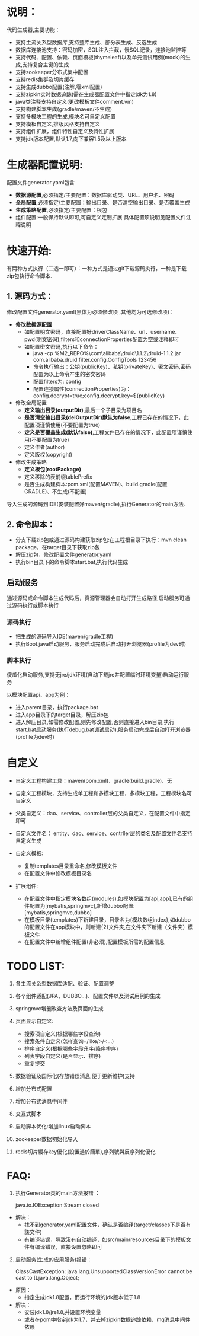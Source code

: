 # 说明：

代码生成器,主要功能：

- 支持主流关系型数据库,支持整库生成、部分表生成、反选生成
- 数据库连接池支持：密码加密，SQL注入拦截，慢SQL记录，连接池监控等
- 支持代码、配置、依赖、页面模板(thymeleaf)以及单元测试用例(mock)的生成,支持复合主键的生成
- 支持zookeeper分布式集中配置
- 支持redis集群及切片缓存
- 支持生成dubbo配置(注解,零xml配置)
- 支持zipkin实时数据追踪(需在生成器配置文件中指定jdk为1.8)
- java类注释支持自定义(更改模板文件comment.vm)
- 支持构建脚本生成(gradle/maven/不生成)
- 支持多模块工程的生成,模块名可自定义配置
- 支持模板自定义,排版风格支持自定义
- 支持组件扩展，组件特性自定义及特性扩展
- 支持jdk版本配置,默认1.7,向下兼容1.5及以上版本
	
# 生成器配置说明:

配置文件generator.yaml包含

- **数据源配置**,必须指定/主要配置：数据库驱动类、URL、用户名、密码
- **全局配置**,必须指定/主要配置：输出目录、是否清空输出目录、是否覆盖生成
- **生成策略配置**,必须指定/主要配置：根包
- 组件配置:一般保持默认即可,可自定义定制扩展
具体配置项说明见配置文件注释说明

# 快速开始:

有两种方式执行（二选一即可）：一种方式是通过git下载源码执行，一种是下载zip包执行命令脚本.

## 1. 源码方式：

修改配置文件generator.yaml(黑体为必须修改项 ,其他均为可选修改项)：
- **修改数据源配置**
	- 如配置明文密码，直接配置好driverClassName、url、username、pwd(明文密码),filters和connectionProperties配置为空或注释即可
	- 如配置密文密码,执行以下命令：					
		- java -cp %M2_REPO%\com\alibaba\druid\1.1.2\druid-1.1.2.jar com.alibaba.druid.filter.config.ConfigTools 123456
		- 命令执行输出：公钥(publicKey)、私钥(privateKey)、密文密码,密码配置为以上命令产生的密文密码
		- 配置filters为: config	
		- 配置连接属性(connectionProperties)为：config.decrypt=true;config.decrypt.key=${publicKey}			
- 修改全局配置
	- **定义输出目录(outputDir)**,最后一个子目录为项目名
	- **是否清空输出目录(delOutputDir)默认为false**,工程已存在的情况下，此配置项谨慎使用(不要配置为true)
 	- **定义是否覆盖生成(默认false)**,工程文件已存在的情况下，此配置项谨慎使用(不要配置为true)
 	- 定义作者(author)
	- 定义版权(copyright)
- 修改生成策略
	- **定义根包(rootPackage)**
	- 定义移除的表前缀tablePrefix
	- 是否生成构建脚本:pom.xml(配置MAVEN)、build.gradle(配置GRADLE)、不生成(不配置)

导入生成的源码到IDE(安装配置好maven/gradle),执行Generator的main方法.


## 2. 命令脚本：
	
- 分支下载zip包或通过源码构建获取zip包:在工程根目录下执行：mvn clean package，在target目录下获取zip包 
- 解压zip包，修改配置文件generator.yaml
- 执行bin目录下的命令脚本start.bat,执行代码生成

## 启动服务
	
通过源码或命令脚本生成代码后，资源管理器会自动打开生成路径,启动服务可通过源码执行或脚本执行

### 源码执行

- 把生成的源码导入IDE(maven/gradle工程)
- 执行Boot.java启动服务，服务启动完成后自动打开浏览器(profile为dev时)	
		
### 脚本执行

傻瓜化启动服务,支持无jre/jdk环境(自动下载jre并配置临时环境变量)启动运行服务

以模块配置api、app为例： 

- 进入parent目录，执行package.bat
- 进入app目录下的target目录，解压zip包
- 进入解压目录,如需修改配置,则先修改配置,否则直接进入bin目录,执行start.bat启动服务(执行debug.bat调试启动),服务启动完成后自动打开浏览器(profile为dev时)


# 自定义
- 自定义工程构建工具：maven(pom.xml)、gradle(build.gradle)、无

- 自定义工程模块，支持生成单工程和多模块工程，多模块工程，工程模块名可自定义

- 父类自定义：dao、service、controller层的父类自定义，在配置文件中指定即可

- 自定义文件名： entity、dao、service、contrller层的类名及配置文件名支持自定义生成

- 自定义模板:

	- 复制templates目录重命名,修改模板文件
	- 在配置文件中修改模板目录名

- 扩展组件:

	- 在配置文件中指定模块名数组(modules),如模块配置为[api,app],已有的组件配置为[mybatis,springmvc],新增dubbo配置:[mybatis,springmvc,dubbo]
	- 在模板目录(templates)下新建目录，目录名为{模块数组index},如dubbo的配置文件在app模块中，则新建{2}文件夹,在文件夹下新建（文件夹）模板文件
	- 在配置文件中新增组件配置(非必须),配置模板所需的配置信息

# TODO LIST:

1. 各主流关系型数据库适配、验证、配置调整
2. 各个组件适配(JPA、DUBBO...)、配置文件以及测试用例的生成
3. springmvc增删改查方法及页面的生成 
4. 页面显示自定义:

	- 搜索项自定义(根据哪些字段查询)
	- 搜索条件自定义(怎样查询=/like/>/<...)
	- 排序自定义(根据哪些字段升序/降序排序)
	- 列表字段自定义(是否显示、排序)
	- 重复提交
5. 数据验证及国际化(存放错误消息,便于更新维护)支持
6. 增加分布式配置
7. 增加分布式消息中间件
8. 交互式脚本
9. 启动脚本优化:增加linux启动脚本
10. zookeeper数据初始化导入
11. redis切片緩存key優化(設置過於簡單),序列號與反序列化優化

# FAQ:

1. 执行Generator类的main方法报错 ：

	java.io.IOException:Stream closed 	
- 解决：
	- 找不到generator.yaml配置文件，确认是否编译(target/classes下是否有該文件)	
	- 有编译错误，导致沒有自动编译，如src/main/resources目录下的模板文件有编译错误，直接设置忽略即可

2. 启动服务(生成的应用服务)报错：

	ClassCastException: java.lang.UnsupportedClassVersionError cannot be cast to [Ljava.lang.Object;
- 原因：
	- 指定生成jdk1.8配置，而运行环境的jdk版本低于1.8
- 解决：
	- 安装jdk1.8/jre1.8,并设置环境变量
	- 或者在pom中指定jdk为1.7，并去掉zipkin数据追踪依赖、mq消息中间件依赖
